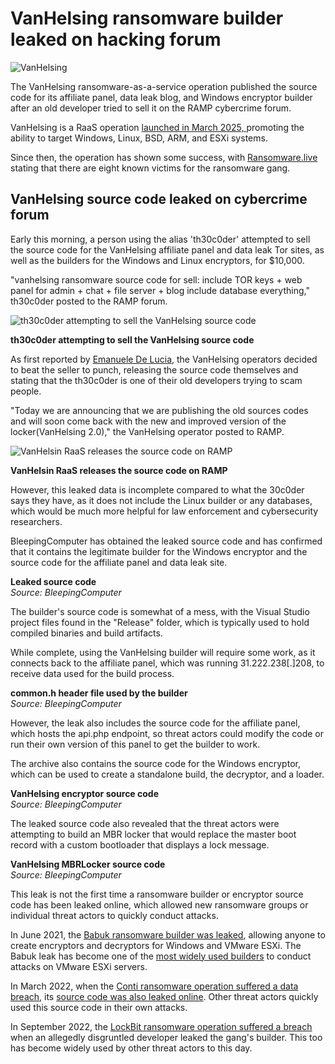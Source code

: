 # VanHelsing ransomware builder leaked on hacking forum

![VanHelsing](https://www.bleepstatic.com/content/hl-images/2025/03/24/vanhelsing.jpg)

The VanHelsing ransomware-as-a-service operation published the source code for its affiliate panel, data leak blog, and Windows encryptor builder after an old developer tried to sell it on the RAMP cybercrime forum.

VanHelsing is a RaaS operation [launched in March 2025, ](https://www.bleepingcomputer.com/news/security/new-vanhelsing-ransomware-targets-windows-arm-esxi-systems/)promoting the ability to target Windows, Linux, BSD, ARM, and ESXi systems.

Since then, the operation has shown some success, with [Ransomware.live](https://www.ransomware.live/group/VanHelsing) stating that there are eight known victims for the ransomware gang.

## VanHelsing source code leaked on cybercrime forum

Early this morning, a person using the alias 'th30c0der' attempted to sell the source code for the VanHelsing affiliate panel and data leak Tor sites, as well as the builders for the Windows and Linux encryptors, for $10,000.

"vanhelsing ransomware source code for sell: include TOR keys + web panel for admin + chat + file server + blog include database everything," th30c0der posted to the RAMP forum.

![th30c0der attempting to sell the VanHelsing source code](https://www.bleepstatic.com/images/news/ransomware/v/vanhelsing/leaked-code/builder-for-sale.jpg)

**th30c0der attempting to sell the VanHelsing source code**

As first reported by [Emanuele De Lucia](https://x.com/Manu%5FDe%5FLucia/status/1924792567461294492), the VanHelsing operators decided to beat the seller to punch, releasing the source code themselves and stating that the th30c0der is one of their old developers trying to scam people.

"Today we are announcing that we are publishing the old sources codes and will soon come back with the new and improved version of the locker(VanHelsing 2.0)," the VanHelsing operator posted to RAMP.

![VanHelsin RaaS releases the source code on RAMP​​​​​](https://www.bleepstatic.com/images/news/ransomware/v/vanhelsing/leaked-code/vanhelsing-leaking-source-code.jpg)

**VanHelsin RaaS releases the source code on RAMP**​​​​​

However, this leaked data is incomplete compared to what the 30c0der says they have, as it does not include the Linux builder or any databases, which would be much more helpful for law enforcement and cybersecurity researchers.

BleepingComputer has obtained the leaked source code and has confirmed that it contains the legitimate builder for the Windows encryptor and the source code for the affiliate panel and data leak site.

**Leaked source code**  
_Source: BleepingComputer_

The builder's source code is somewhat of a mess, with the Visual Studio project files found in the "Release" folder, which is typically used to hold compiled binaries and build artifacts.

While complete, using the VanHelsing builder will require some work, as it connects back to the affiliate panel, which was running 31.222.238\[.\]208, to receive data used for the build process.

**common.h header file used by the builder**  
_Source: BleepingComputer_

However, the leak also includes the source code for the affiliate panel, which hosts the api.php endpoint, so threat actors could modify the code or run their own version of this panel to get the builder to work.

The archive also contains the source code for the Windows encryptor, which can be used to create a standalone build, the decryptor, and a loader.

**VanHelsing encryptor source code**  
_Source: BleepingComputer_

The leaked source code also revealed that the threat actors were attempting to build an MBR locker that would replace the master boot record with a custom bootloader that displays a lock message.

**VanHelsing MBRLocker source code**  
_Source: BleepingComputer_

This leak is not the first time a ransomware builder or encryptor source code has been leaked online, which allowed new ransomware groups or individual threat actors to quickly conduct attacks. 

In June 2021, the [Babuk ransomware builder was leaked](https://www.bleepingcomputer.com/news/security/leaked-babuk-locker-ransomware-builder-used-in-new-attacks/), allowing anyone to create encryptors and decryptors for Windows and VMware ESXi. The Babuk leak has become one of the [most widely used builders](https://www.bleepingcomputer.com/news/security/babuk-code-used-by-9-ransomware-gangs-to-encrypt-vmware-esxi-servers/) to conduct attacks on VMware ESXi servers.

In March 2022, when the [Conti ransomware operation suffered a data breach](https://www.bleepingcomputer.com/news/security/conti-ransomwares-internal-chats-leaked-after-siding-with-russia/), its [source code was also leaked online](https://www.bleepingcomputer.com/news/security/conti-ransomware-source-code-leaked-by-ukrainian-researcher/). Other threat actors quickly used this source code in their own attacks.

In September 2022, the [LockBit ransomware operation suffered a breach](https://www.bleepingcomputer.com/news/security/lockbit-ransomware-builder-leaked-online-by-angry-developer/) when an allegedly disgruntled developer leaked the gang's builder. This too has become widely used by other threat actors to this day.